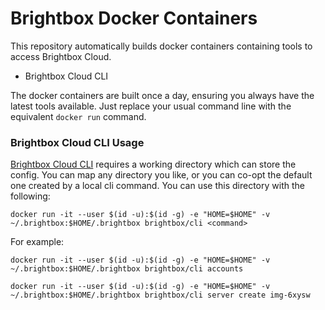 # Brightbox Docker Containers

This repository automatically builds docker containers containing tools
to access Brightbox Cloud.

* Brightbox Cloud CLI

The docker containers are built once a day, ensuring you always have
the latest tools available. Just replace your usual command line with
the equivalent `docker run` command.

### Brightbox Cloud CLI Usage

[Brightbox Cloud CLI](https://www.brightbox.com/docs/guides/cli/)
requires a working directory which can store the config. You can map
any directory you like, or you can co-opt the default one created by a
local cli command. You can use this directory with the following:
```shell
docker run -it --user $(id -u):$(id -g) -e "HOME=$HOME" -v ~/.brightbox:$HOME/.brightbox brightbox/cli <command>
```

For example:
```shell
docker run -it --user $(id -u):$(id -g) -e "HOME=$HOME" -v ~/.brightbox:$HOME/.brightbox brightbox/cli accounts
```

```shell
docker run -it --user $(id -u):$(id -g) -e "HOME=$HOME" -v ~/.brightbox:$HOME/.brightbox brightbox/cli server create img-6xysw
```
